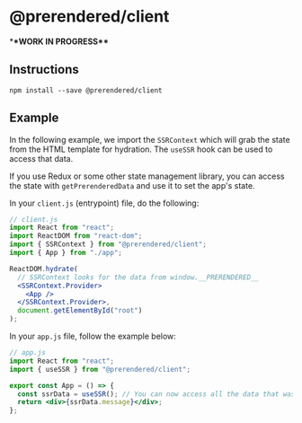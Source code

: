 # @prerendered/client

\***\*WORK IN PROGRESS\*\***

## Instructions

`npm install --save @prerendered/client`

## Example

In the following example, we import the `SSRContext` which will grab the state from the HTML template for hydration.
The `useSSR` hook can be used to access that data.

If you use Redux or some other state management library, you can access the state with `getPrerenderedData` and use it to set the app's state.

In your `client.js` (entrypoint) file, do the following:

```jsx
// client.js
import React from "react";
import ReactDOM from "react-dom";
import { SSRContext } from "@prerendered/client";
import { App } from "./app";

ReactDOM.hydrate(
  // SSRContext looks for the data from window.__PRERENDERED__
  <SSRContext.Provider>
    <App />
  </SSRContext.Provider>,
  document.getElementById("root")
);
```

In your `app.js` file, follow the example below:

```jsx
// app.js
import React from "react";
import { useSSR } from "@prerendered/client";

export const App = () => {
  const ssrData = useSSR(); // You can now access all the data that was inserted server-side
  return <div>{ssrData.message}</div>;
};
```
